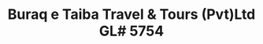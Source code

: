 ---
title: "Buraq e Taiba Travel & Tours (Pvt)Ltd GL# 5754"
url: /karachi/buraq-e-taiba-travel-and-tours-pvt-ltd-gl-5754/
shop: travel agency
---